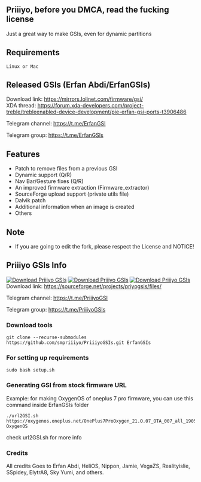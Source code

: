 

## Priiiyo, before you DMCA, read the fucking license


Just a great way to make GSIs, even for dynamic partitions


## Requirements
    Linux or Mac

## Released GSIs (Erfan Abdi/ErfanGSIs)
Download link: https://mirrors.lolinet.com/firmware/gsi/  
XDA thread: https://forum.xda-developers.com/project-treble/trebleenabled-device-development/pie-erfan-gsi-ports-t3906486

Telegram channel: https://t.me/ErfanGSI

Telegram group: https://t.me/ErfanGSIs  
  

## Features
* Patch to remove files from a previous GSI
* Dynamic support (Q/R)
* Nav Bar/Gesture fixes (Q/R)
* An improved firmware extraction (Firmware_extractor)
* SourceForge upload support (private utils file)
* Dalvik patch
* Additional information when an image is created
* Others

## Note
* If you are going to edit the fork, please respect the License and NOTICE!

## Priiiyo GSIs Info
[![Download Priiiyo GSIs](https://img.shields.io/sourceforge/dm/priyogsis.svg)](https://sourceforge.net/projects/priyogsis/files/latest/download)
[![Download Priiiyo GSIs](https://img.shields.io/sourceforge/dw/priyogsis.svg)](https://sourceforge.net/projects/priyogsis/files/latest/download)
[![Download Priiiyo GSIs](https://img.shields.io/sourceforge/dt/priyogsis.svg)](https://sourceforge.net/projects/priyogsis/files/latest/download)  
Download link: https://sourceforge.net/projects/priyogsis/files/

Telegram channel: https://t.me/PriiiyoGSI

Telegram group: https://t.me/PriiiyoGSIs
  

### Download tools
```
git clone --recurse-submodules https://github.com/smpriiiyo/PriiiyoGSIs.git ErfanGSIs
```

### For setting up requirements
    sudo bash setup.sh
    
### Generating GSI from stock firmware URL
Example: for making OxygenOS of oneplus 7 pro firmware, you can use this command inside ErfanGSIs folder
```
./url2GSI.sh https://oxygenos.oneplus.net/OnePlus7ProOxygen_21.O.07_OTA_007_all_1905120542_fc480574576b4843.zip OxygenOS
```
check url2GSI.sh for more info    

### Credits
All credits Goes to Erfan Abdi, HeliOS, Nippon, Jamie, VegaZS, Realityislie, SSpidey, ElytrA8, Sky Yumi, and others.

